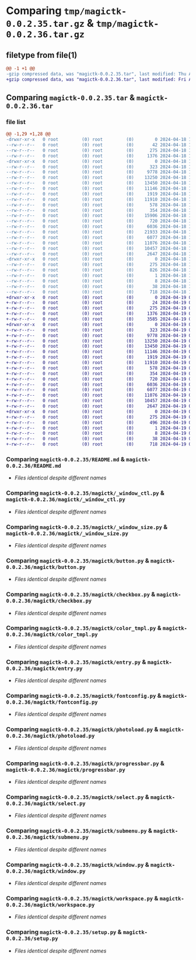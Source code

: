 # Comparing `tmp/magictk-0.0.2.35.tar.gz` & `tmp/magictk-0.0.2.36.tar.gz`

## filetype from file(1)

```diff
@@ -1 +1 @@
-gzip compressed data, was "magictk-0.0.2.35.tar", last modified: Thu Apr 18 14:33:16 2024, max compression
+gzip compressed data, was "magictk-0.0.2.36.tar", last modified: Fri Apr 19 08:34:03 2024, max compression
```

## Comparing `magictk-0.0.2.35.tar` & `magictk-0.0.2.36.tar`

### file list

```diff
@@ -1,29 +1,28 @@
-drwxr-xr-x   0 root         (0) root         (0)        0 2024-04-18 14:33:16.908393 magictk-0.0.2.35/
--rw-r--r--   0 root         (0) root         (0)       42 2024-04-18 14:33:16.000000 magictk-0.0.2.35/MANIFEST.in
--rw-r--r--   0 root         (0) root         (0)      275 2024-04-18 14:33:16.904393 magictk-0.0.2.35/PKG-INFO
--rw-r--r--   0 root         (0) root         (0)     1376 2024-04-18 14:33:16.000000 magictk-0.0.2.35/README.md
-drwxr-xr-x   0 root         (0) root         (0)        0 2024-04-18 14:33:16.904393 magictk-0.0.2.35/magictk/
--rw-r--r--   0 root         (0) root         (0)      323 2024-04-18 14:33:16.000000 magictk-0.0.2.35/magictk/__init__.py
--rw-r--r--   0 root         (0) root         (0)     9778 2024-04-18 14:33:16.000000 magictk-0.0.2.35/magictk/_window_ctl.py
--rw-r--r--   0 root         (0) root         (0)    13250 2024-04-18 14:33:16.000000 magictk-0.0.2.35/magictk/_window_size.py
--rw-r--r--   0 root         (0) root         (0)    13450 2024-04-18 14:33:16.000000 magictk-0.0.2.35/magictk/button.py
--rw-r--r--   0 root         (0) root         (0)    11146 2024-04-18 14:33:16.000000 magictk-0.0.2.35/magictk/checkbox.py
--rw-r--r--   0 root         (0) root         (0)     1919 2024-04-18 14:33:16.000000 magictk-0.0.2.35/magictk/color_tmpl.py
--rw-r--r--   0 root         (0) root         (0)    11910 2024-04-18 14:33:16.000000 magictk-0.0.2.35/magictk/entry.py
--rw-r--r--   0 root         (0) root         (0)      578 2024-04-18 14:33:16.000000 magictk-0.0.2.35/magictk/fontconfig.py
--rw-r--r--   0 root         (0) root         (0)      354 2024-04-18 14:33:16.000000 magictk-0.0.2.35/magictk/frame.py
--rw-r--r--   0 root         (0) root         (0)    15906 2024-04-18 14:33:16.000000 magictk-0.0.2.35/magictk/icon.ico
--rw-r--r--   0 root         (0) root         (0)      720 2024-04-18 14:33:16.000000 magictk-0.0.2.35/magictk/photoload.py
--rw-r--r--   0 root         (0) root         (0)     6036 2024-04-18 14:33:16.000000 magictk-0.0.2.35/magictk/progressbar.py
--rw-r--r--   0 root         (0) root         (0)    21933 2024-04-18 14:33:16.000000 magictk-0.0.2.35/magictk/res.pickle
--rw-r--r--   0 root         (0) root         (0)     6077 2024-04-18 14:33:16.000000 magictk-0.0.2.35/magictk/select.py
--rw-r--r--   0 root         (0) root         (0)    11076 2024-04-18 14:33:16.000000 magictk-0.0.2.35/magictk/submenu.py
--rw-r--r--   0 root         (0) root         (0)    10457 2024-04-18 14:33:16.000000 magictk-0.0.2.35/magictk/window.py
--rw-r--r--   0 root         (0) root         (0)     2647 2024-04-18 14:33:16.000000 magictk-0.0.2.35/magictk/workspace.py
-drwxr-xr-x   0 root         (0) root         (0)        0 2024-04-18 14:33:16.904393 magictk-0.0.2.35/magictk.egg-info/
--rw-r--r--   0 root         (0) root         (0)      275 2024-04-18 14:33:16.000000 magictk-0.0.2.35/magictk.egg-info/PKG-INFO
--rw-r--r--   0 root         (0) root         (0)      826 2024-04-18 14:33:16.000000 magictk-0.0.2.35/magictk.egg-info/SOURCES.txt
--rw-r--r--   0 root         (0) root         (0)        1 2024-04-18 14:33:16.000000 magictk-0.0.2.35/magictk.egg-info/dependency_links.txt
--rw-r--r--   0 root         (0) root         (0)        8 2024-04-18 14:33:16.000000 magictk-0.0.2.35/magictk.egg-info/top_level.txt
--rw-r--r--   0 root         (0) root         (0)       38 2024-04-18 14:33:16.908393 magictk-0.0.2.35/setup.cfg
--rw-r--r--   0 root         (0) root         (0)      718 2024-04-18 14:33:16.000000 magictk-0.0.2.35/setup.py
+drwxr-xr-x   0 root         (0) root         (0)        0 2024-04-19 08:34:03.025200 magictk-0.0.2.36/
+-rw-r--r--   0 root         (0) root         (0)       24 2024-04-19 08:34:02.000000 magictk-0.0.2.36/MANIFEST.in
+-rw-r--r--   0 root         (0) root         (0)      275 2024-04-19 08:34:03.025200 magictk-0.0.2.36/PKG-INFO
+-rw-r--r--   0 root         (0) root         (0)     1376 2024-04-19 08:34:02.000000 magictk-0.0.2.36/README.md
+-rw-r--r--   0 root         (0) root         (0)     3585 2024-04-19 08:34:02.000000 magictk-0.0.2.36/debug.py
+drwxr-xr-x   0 root         (0) root         (0)        0 2024-04-19 08:34:03.021200 magictk-0.0.2.36/magictk/
+-rw-r--r--   0 root         (0) root         (0)      323 2024-04-19 08:34:02.000000 magictk-0.0.2.36/magictk/__init__.py
+-rw-r--r--   0 root         (0) root         (0)     9778 2024-04-19 08:34:02.000000 magictk-0.0.2.36/magictk/_window_ctl.py
+-rw-r--r--   0 root         (0) root         (0)    13250 2024-04-19 08:34:02.000000 magictk-0.0.2.36/magictk/_window_size.py
+-rw-r--r--   0 root         (0) root         (0)    13450 2024-04-19 08:34:02.000000 magictk-0.0.2.36/magictk/button.py
+-rw-r--r--   0 root         (0) root         (0)    11146 2024-04-19 08:34:02.000000 magictk-0.0.2.36/magictk/checkbox.py
+-rw-r--r--   0 root         (0) root         (0)     1919 2024-04-19 08:34:02.000000 magictk-0.0.2.36/magictk/color_tmpl.py
+-rw-r--r--   0 root         (0) root         (0)    11910 2024-04-19 08:34:02.000000 magictk-0.0.2.36/magictk/entry.py
+-rw-r--r--   0 root         (0) root         (0)      578 2024-04-19 08:34:02.000000 magictk-0.0.2.36/magictk/fontconfig.py
+-rw-r--r--   0 root         (0) root         (0)      354 2024-04-19 08:34:02.000000 magictk-0.0.2.36/magictk/frame.py
+-rw-r--r--   0 root         (0) root         (0)      720 2024-04-19 08:34:02.000000 magictk-0.0.2.36/magictk/photoload.py
+-rw-r--r--   0 root         (0) root         (0)     6036 2024-04-19 08:34:02.000000 magictk-0.0.2.36/magictk/progressbar.py
+-rw-r--r--   0 root         (0) root         (0)     6077 2024-04-19 08:34:02.000000 magictk-0.0.2.36/magictk/select.py
+-rw-r--r--   0 root         (0) root         (0)    11076 2024-04-19 08:34:02.000000 magictk-0.0.2.36/magictk/submenu.py
+-rw-r--r--   0 root         (0) root         (0)    10457 2024-04-19 08:34:02.000000 magictk-0.0.2.36/magictk/window.py
+-rw-r--r--   0 root         (0) root         (0)     2647 2024-04-19 08:34:02.000000 magictk-0.0.2.36/magictk/workspace.py
+drwxr-xr-x   0 root         (0) root         (0)        0 2024-04-19 08:34:03.025200 magictk-0.0.2.36/magictk.egg-info/
+-rw-r--r--   0 root         (0) root         (0)      275 2024-04-19 08:34:02.000000 magictk-0.0.2.36/magictk.egg-info/PKG-INFO
+-rw-r--r--   0 root         (0) root         (0)      496 2024-04-19 08:34:02.000000 magictk-0.0.2.36/magictk.egg-info/SOURCES.txt
+-rw-r--r--   0 root         (0) root         (0)        1 2024-04-19 08:34:02.000000 magictk-0.0.2.36/magictk.egg-info/dependency_links.txt
+-rw-r--r--   0 root         (0) root         (0)        8 2024-04-19 08:34:02.000000 magictk-0.0.2.36/magictk.egg-info/top_level.txt
+-rw-r--r--   0 root         (0) root         (0)       38 2024-04-19 08:34:03.025200 magictk-0.0.2.36/setup.cfg
+-rw-r--r--   0 root         (0) root         (0)      718 2024-04-19 08:34:02.000000 magictk-0.0.2.36/setup.py
```

### Comparing `magictk-0.0.2.35/README.md` & `magictk-0.0.2.36/README.md`

 * *Files identical despite different names*

### Comparing `magictk-0.0.2.35/magictk/_window_ctl.py` & `magictk-0.0.2.36/magictk/_window_ctl.py`

 * *Files identical despite different names*

### Comparing `magictk-0.0.2.35/magictk/_window_size.py` & `magictk-0.0.2.36/magictk/_window_size.py`

 * *Files identical despite different names*

### Comparing `magictk-0.0.2.35/magictk/button.py` & `magictk-0.0.2.36/magictk/button.py`

 * *Files identical despite different names*

### Comparing `magictk-0.0.2.35/magictk/checkbox.py` & `magictk-0.0.2.36/magictk/checkbox.py`

 * *Files identical despite different names*

### Comparing `magictk-0.0.2.35/magictk/color_tmpl.py` & `magictk-0.0.2.36/magictk/color_tmpl.py`

 * *Files identical despite different names*

### Comparing `magictk-0.0.2.35/magictk/entry.py` & `magictk-0.0.2.36/magictk/entry.py`

 * *Files identical despite different names*

### Comparing `magictk-0.0.2.35/magictk/fontconfig.py` & `magictk-0.0.2.36/magictk/fontconfig.py`

 * *Files identical despite different names*

### Comparing `magictk-0.0.2.35/magictk/photoload.py` & `magictk-0.0.2.36/magictk/photoload.py`

 * *Files identical despite different names*

### Comparing `magictk-0.0.2.35/magictk/progressbar.py` & `magictk-0.0.2.36/magictk/progressbar.py`

 * *Files identical despite different names*

### Comparing `magictk-0.0.2.35/magictk/select.py` & `magictk-0.0.2.36/magictk/select.py`

 * *Files identical despite different names*

### Comparing `magictk-0.0.2.35/magictk/submenu.py` & `magictk-0.0.2.36/magictk/submenu.py`

 * *Files identical despite different names*

### Comparing `magictk-0.0.2.35/magictk/window.py` & `magictk-0.0.2.36/magictk/window.py`

 * *Files identical despite different names*

### Comparing `magictk-0.0.2.35/magictk/workspace.py` & `magictk-0.0.2.36/magictk/workspace.py`

 * *Files identical despite different names*

### Comparing `magictk-0.0.2.35/setup.py` & `magictk-0.0.2.36/setup.py`

 * *Files identical despite different names*

